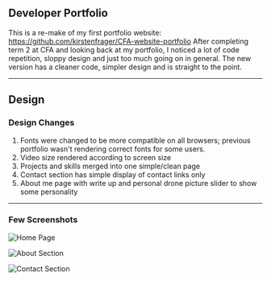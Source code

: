 
**Developer Portfolio**
-------------
This is a re-make of my first portfolio website:
https://github.com/kirstenfrager/CFA-website-portfolio
After completing term 2 at CFA and looking back at my portfolio, I noticed a lot of code repetition, sloppy design and just too much going on in general.
The new version has a cleaner code, simpler design and is straight to the point.

----------
**Design**
-------------
### Design Changes

1. Fonts were changed to be more compatible on all browsers; previous portfolio wasn't rendering correct fonts for some users.
2. Video size rendered according to screen size
3. Projects and skills merged into one simple/clean page
4. Contact section has simple display of contact links only
5. About me page with write up and personal drone picture slider to show some personality

----------
### Few Screenshots


![Home Page](https://lh3.googleusercontent.com/-w9zcrxHp9S0/WQcdwOnDSCI/AAAAAAAAAFY/MvmNphq2AQoOxpJ4i7bv6Idx4T1NNePTACLcB/s900/Screen+Shot+2017-05-01+at+9.30.42+pm.png "Screen Shot 2017-05-01 at 9.30.42 pm.png")

![About Section](https://lh3.googleusercontent.com/-I5q0NW4-b8Q/WQcdjiQu-iI/AAAAAAAAAFQ/2E66OazRE78C6THc7eRxEL24pOyfhCsjgCLcB/s900/Screen+Shot+2017-05-01+at+9.30.33+pm.png "Screen Shot 2017-05-01 at 9.30.33 pm.png")

![Contact Section](https://lh3.googleusercontent.com/-iKdEmvaTge4/WQce8nGumKI/AAAAAAAAAFs/MfVQD8bWvgYtXC5ndev93rxKNZw6wlHJACLcB/s900/Screen+Shot+2017-05-01+at+9.29.42+pm.png "Screen Shot 2017-05-01 at 9.29.42 pm.png")
